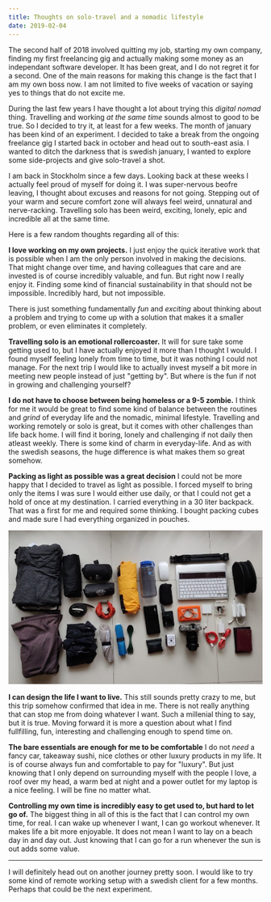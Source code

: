 ```yaml
---
title: Thoughts on solo-travel and a nomadic lifestyle
date: 2019-02-04
---
```


The second half of 2018 involved quitting my job, starting my own company, finding my first freelancing gig and actually making some money as an independant software developer. It has been great, and I do not regret it for a second. One of the main reasons for making this change is the fact that I am my own boss now. I am not limited to five weeks of vacation or saying yes to things that do not excite me.

During the last few years I have thought a lot about trying this _digital nomad_ thing. Travelling and working _at the same time_ sounds almost to good to be true. So I decided to try it, at least for a few weeks. The month of january has been kind of an experiment. I decided to take a break from the ongoing freelance gig I started back in october and head out to south-east asia. I wanted to ditch the darkness that is swedish january, I wanted to explore some side-projects and give solo-travel a shot.

I am back in Stockholm since a few days. Looking back at these weeks I actually feel proud of myself for doing it. I was super-nervous beofre leaving, I thought about excuses and reasons for not going. Stepping out of your warm and secure comfort zone will always feel weird, unnatural and nerve-racking. Travelling solo has been weird, exciting, lonely, epic and incredible all at the same time.

Here is a few random thoughts regarding all of this:

**I love working on my own projects.**
I just enjoy the quick iterative work that is possible when I am the only person involved in making the decisions. That might change over time, and having colleagues that care and are invested is of course incredibly valuable, and fun. But right now I really enjoy it. Finding some kind of financial sustainability in that should not be impossible. Incredibly hard, but not impossible.

There is just something fundamentally _fun_ and _exciting_ about thinking about a problem and trying to come up with a solution that makes it a smaller problem, or even eliminates it completely.

**Travelling solo is an emotional rollercoaster.**
It will for sure take some getting used to, but I have actually enjoyed it more than I thought I would. I found myself feeling lonely from time to time, but it was nothing I could not manage. For the next trip I would like to actually invest myself a bit more in meeting new people instead of just "getting by". But where is the fun if not in growing and challenging yourself?

**I do not have to choose between being homeless or a 9-5 zombie.**
I think for me it would be great to find some kind of balance between the routines and _grind_ of everyday life and the nomadic, minimal lifestyle. Travelling and working remotely or solo is great, but it comes with other challenges than life back home. I will find it boring, lonely and challenging if not daily then atleast weekly. There is some kind of charm in everyday-life. And as with the swedish seasons, the huge difference is what makes them so great somehow.

**Packing as light as possible was a great decision**
I could not be more happy that I decided to travel as light as possible. I forced myself to bring only the items I was sure I would either use daily, or that I could not get a hold of once at my destination. I carried everything in a 30 liter backpack. That was a first for me and required some thinking. I bought packing cubes and made sure I had everything organized in pouches.

<img src="./gear.jpg" />

**I can design the life I want to live.**
This still sounds pretty crazy to me, but this trip somehow confirmed that idea in me. There is not really anything that can stop me from doing whatever I want. Such a millenial thing to say, but it is true. Moving forward it is more a question about what I find fullfilling, fun, interesting and challenging enough to spend time on.

**The bare essentials are enough for me to be comfortable**
I do not _need_ a fancy car, takeaway sushi, nice clothes or other luxury products in my life. It is of course always fun and comfortable to pay for "luxury". But just knowing that I only depend on surrounding myself with the people I love, a roof over my head, a warm bed at night and a power outlet for my laptop is a nice feeling. I will be fine no matter what.

**Controlling my own time is incredibly easy to get used to, but hard to let go of.**
The biggest thing in all of this is the fact that I can control my own time, for real. I can wake up whenever I want, I can go workout whenever. It makes life a bit more enjoyable. It does not mean I want to lay on a beach day in and day out. Just knowing that I can go for a run whenever the sun is out adds some value.

---

I will definitely head out on another journey pretty soon. I would like to try some kind of remote working setup with a swedish client for a few months. Perhaps that could be the next experiment.
